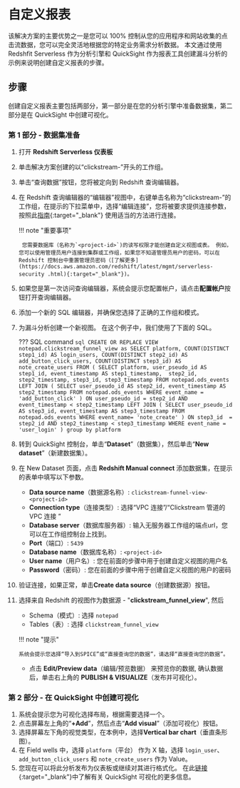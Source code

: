 # 自定义报表
该解决方案的主要优势之一是您可以 100% 控制从您的应用程序和网站收集的点击流数据，您可以完全灵活地根据您的特定业务需求分析数据。
本文通过使用 Redshfit Serverless 作为分析引擎和 QuickSight 作为报表工具创建漏斗分析的示例来说明创建自定义报表的步骤。

## 步骤
创建自定义报表主要包括两部分，第一部分是在您的分析引擎中准备数据集，第二部分是在 QuickSight 中创建可视化。

### 第 1 部分 - 数据集准备

1. 打开 **Redshift Serverless 仪表板**
2. 单击解决方案创建的以“clickstream-<project-id>”开头的工作组。
3. 单击“查询数据”按钮，您将被定向到 Redshift 查询编辑器。
4. 在 Redshift 查询编辑器的“编辑器”视图中，右键单击名称为“clickstream-<project-id>”的工作组，在提示的下拉菜单中，选择“编辑连接”，您将被要求提供连接参数，按照此[指南](https://docs.aws.amazon.com/redshift/latest/mgmt/query-editor-v2-using.html){:target="_blank"} 使用适当的方法进行连接。

    !!! note "重要事项"
        
        您需要数据库（名称为`<project-id>`)的读写权限才能创建自定义视图或表。 例如，您可以使用管理员用户连接到集群或工作组，如果您不知道管理员用户的密码，可以在 Redshift 控制台中重置管理员密码（[了解更多](https://docs.aws.amazon.com/redshift/latest/mgmt/serverless-security .html){:target="_blank"})。 

5. 如果您是第一次访问查询编辑器，系统会提示您配置帐户，请点击**配置帐户**按钮打开查询编辑器。
6. 添加一个新的 SQL 编辑器，并确保您选择了正确的工作组和模式。
7. 为漏斗分析创建一个新视图。 在这个例子中，我们使用了下面的 SQL。
  
    ??? SQL command
        ```sql
        CREATE OR REPLACE VIEW notepad.clickstream_funnel_view as
        SELECT
        platform,
        COUNT(DISTINCT step1_id) AS login_users,
        COUNT(DISTINCT step2_id) AS add_button_click_users,
        COUNT(DISTINCT step3_id) AS note_create_users
        FROM (
        SELECT
            platform,
            user_pseudo_id AS step1_id,
            event_timestamp AS step1_timestamp, 
            step2_id,
            step2_timestamp,
            step3_id,
            step3_timestamp
        FROM
            notepad.ods_events
        LEFT JOIN (
        SELECT
            user_pseudo_id AS step2_id,
            event_timestamp AS step2_timestamp
        FROM
            notepad.ods_events
        WHERE
            event_name = 'add_button_click' )
        ON
            user_pseudo_id = step2_id
            AND event_timestamp < step2_timestamp
        LEFT JOIN (
        SELECT
            user_pseudo_id AS step3_id,
            event_timestamp AS step3_timestamp
        FROM
            notepad.ods_events
        WHERE
            event_name= 'note_create' )
        ON
            step3_id  = step2_id
            AND step2_timestamp < step3_timestamp
        WHERE
        event_name = 'user_login' )
        group by
        platform
        ```

8. 转到 QuickSight 控制台，单击“**Dataset**”（数据集），然后单击“**New dataset**”（新建数据集）。

9. 在 New Dataset 页面，点击 **Redshift Manual connect** 添加数据集，在提示的表单中填写以下参数。 
      - **Data source name**（数据源名称）: `clickstream-funnel-view-<project-id>`
      - **Connection type**（连接类型）: 选择“VPC 连接”/“Clickstream 管道的 VPC 连接 <project-id>”
      - **Database server**（数据库服务器）: 输入无服务器工作组的端点url，您可以在工作组控制台上找到。
      - **Port**（端口）: `5439`
      - **Database name**（数据库名称）: `<project-id>`
      - **User name**（用户名）: 您在前面的步骤中用于创建自定义视图的用户名
      - **Password**（密码）: 您在前面的步骤中用于创建自定义视图的用户的密码
10. 验证连接，如果正常，单击**Create data source**（创建数据源）按钮。
11. 选择来自 Redshift 的视图作为数据源 - "**clickstream_funnel_view**", 然后
    - Schema（模式）: 选择 `notepad` 
    - Tables（表）: 选择 `clickstream_funnel_view`
    
    !!! note "提示"
        
        系统会提示您选择“导入到SPICE”或“直接查询您的数据”，请选择“直接查询您的数据”。

    - 点击 **Edit/Preview data**（编辑/预览数据） 来预览你的数据, 确认数据后，单击右上角的 **PUBLISH & VISUALIZE**（发布并可视化）。

### 第 2 部分 - 在 QuickSight 中创建可视化

1. 系统会提示您为可视化选择布局，根据需要选择一个。
2. 点击屏幕左上角的“**+Add**”，然后点击“**Add visual**”（添加可视化）按钮。
3. 选择屏幕左下角的视觉类型，在本例中，选择**Vertical bar chart**（垂直条形图）。
4. 在 Field wells 中，选择 `platform`（平台） 作为 X 轴，选择 `login_user`、`add_button_click_users` 和 `note_create_users` 作为 Value。
5. 您现在可以将此分析发布为仪表板或继续对其进行格式化。 在此[链接](https://docs.aws.amazon.com/quicksight/latest/user/working-with-visuals.html){:target="_blank"}中了解有关 QuickSight 可视化的更多信息。
